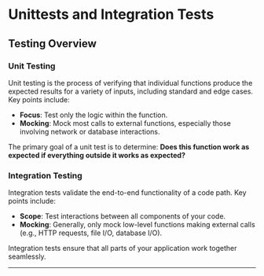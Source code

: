 # Unittests and Integration Tests

## Testing Overview

### Unit Testing

Unit testing is the process of verifying that individual functions produce the expected results for a variety of inputs, including standard and edge cases. Key points include:
- **Focus**: Test only the logic within the function.
- **Mocking**: Mock most calls to external functions, especially those involving network or database interactions.

The primary goal of a unit test is to determine: **Does this function work as expected if everything outside it works as expected?**

### Integration Testing

Integration tests validate the end-to-end functionality of a code path. Key points include:
- **Scope**: Test interactions between all components of your code.
- **Mocking**: Generally, only mock low-level functions making external calls (e.g., HTTP requests, file I/O, database I/O).

Integration tests ensure that all parts of your application work together seamlessly.

---